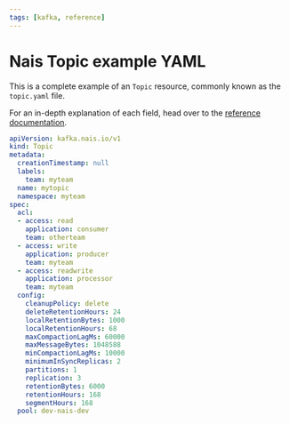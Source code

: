 ```yaml
---
tags: [kafka, reference]
---
```


# Nais Topic example YAML

<!--
  This documentation was automatically generated by the liberator pipeline.
  See https://github.com/nais/liberator/actions for details.
  
  DO NOT MAKE MANUAL CHANGES TO THIS FILE, THEY WILL BE OVERWRITTEN!
-->

This is a complete example of an `Topic` resource, commonly known as the `topic.yaml` file.

For an in-depth explanation of each field, head over to the [reference documentation](./kafka-topic-spec.md).
``` yaml
apiVersion: kafka.nais.io/v1
kind: Topic
metadata:
  creationTimestamp: null
  labels:
    team: myteam
  name: mytopic
  namespace: myteam
spec:
  acl:
  - access: read
    application: consumer
    team: otherteam
  - access: write
    application: producer
    team: myteam
  - access: readwrite
    application: processor
    team: myteam
  config:
    cleanupPolicy: delete
    deleteRetentionHours: 24
    localRetentionBytes: 1000
    localRetentionHours: 68
    maxCompactionLagMs: 60000
    maxMessageBytes: 1048588
    minCompactionLagMs: 10000
    minimumInSyncReplicas: 2
    partitions: 1
    replication: 3
    retentionBytes: 6000
    retentionHours: 168
    segmentHours: 168
  pool: dev-nais-dev
```

